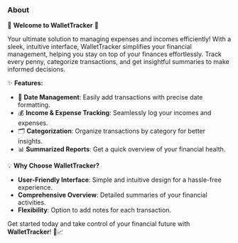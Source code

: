 ### About 
 
🚀 **Welcome to WalletTracker** 🚀  

Your ultimate solution to managing expenses and incomes efficiently! With a sleek, intuitive interface, WalletTracker simplifies your financial management, helping you stay on top of your finances effortlessly. Track every penny, categorize transactions, and get insightful summaries to make informed decisions.

✨ **Features:**
- 📅 **Date Management**: Easily add transactions with precise date formatting.
- 💰 **Income & Expense Tracking**: Seamlessly log your incomes and expenses.
- 🗂 **Categorization**: Organize transactions by category for better insights.
- 📊 **Summarized Reports**: Get a quick overview of your financial health.

💡 **Why Choose WalletTracker?**
- **User-Friendly Interface**: Simple and intuitive design for a hassle-free experience.
- **Comprehensive Overview**: Detailed summaries of your financial activities.
- **Flexibility**: Option to add notes for each transaction.

Get started today and take control of your financial future with **WalletTracker**! 💸📈
